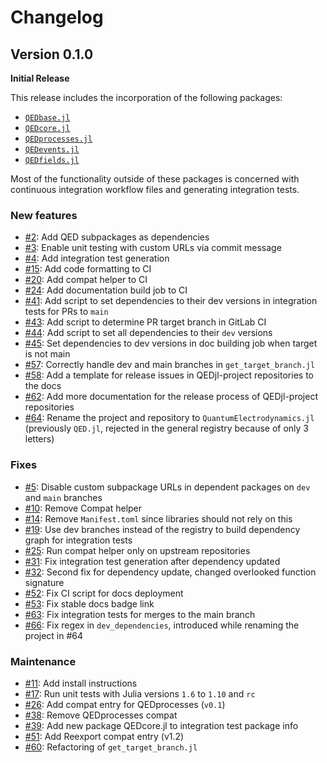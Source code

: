 # Changelog

## Version 0.1.0

**Initial Release**

This release includes the incorporation of the following packages:
- [`QEDbase.jl`](https://github.com/QEDjl-project/QEDbase.jl)
- [`QEDcore.jl`](https://github.com/QEDjl-project/QEDcore.jl)
- [`QEDprocesses.jl`](https://github.com/QEDjl-project/QEDprocesses.jl)
- [`QEDevents.jl`](https://github.com/QEDjl-project/QEDevents.jl)
- [`QEDfields.jl`](https://github.com/QEDjl-project/QEDfields.jl)

Most of the functionality outside of these packages is concerned with continuous integration workflow files and generating integration tests.

### New features

- [#2](https://github.com/QEDjl-project/QuantumElectrodynamics.jl/pull/2): Add QED subpackages as dependencies
- [#3](https://github.com/QEDjl-project/QuantumElectrodynamics.jl/pull/3): Enable unit testing with custom URLs via commit message
- [#4](https://github.com/QEDjl-project/QuantumElectrodynamics.jl/pull/4): Add integration test generation
- [#15](https://github.com/QEDjl-project/QuantumElectrodynamics.jl/pull/15): Add code formatting to CI
- [#20](https://github.com/QEDjl-project/QuantumElectrodynamics.jl/pull/20): Add compat helper to CI
- [#24](https://github.com/QEDjl-project/QuantumElectrodynamics.jl/pull/24): Add documentation build job to CI
- [#41](https://github.com/QEDjl-project/QuantumElectrodynamics.jl/pull/41): Add script to set dependencies to their dev versions in integration tests for PRs to `main`
- [#43](https://github.com/QEDjl-project/QuantumElectrodynamics.jl/pull/43): Add script to determine PR target branch in GitLab CI
- [#44](https://github.com/QEDjl-project/QuantumElectrodynamics.jl/pull/44): Add script to set all dependencies to their `dev` versions
- [#45](https://github.com/QEDjl-project/QuantumElectrodynamics.jl/pull/45): Set dependencies to dev versions in doc building job when target is not main
- [#57](https://github.com/QEDjl-project/QuantumElectrodynamics.jl/pull/57): Correctly handle dev and main branches in `get_target_branch.jl`
- [#58](https://github.com/QEDjl-project/QuantumElectrodynamics.jl/pull/58): Add a template for release issues in QEDjl-project repositories to the docs
- [#62](https://github.com/QEDjl-project/QuantumElectrodynamics.jl/pull/62): Add more documentation for the release process of QEDjl-project repositories
- [#64](https://github.com/QEDjl-project/QuantumElectrodynamics.jl/pull/64): Rename the project and repository to `QuantumElectrodynamics.jl` (previously `QED.jl`, rejected in the general registry because of only 3 letters)

### Fixes

- [#5](https://github.com/QEDjl-project/QuantumElectrodynamics.jl/pull/5): Disable custom subpackage URLs in dependent packages on `dev` and `main` branches
- [#10](https://github.com/QEDjl-project/QuantumElectrodynamics.jl/pull/10): Remove Compat helper
- [#14](https://github.com/QEDjl-project/QuantumElectrodynamics.jl/pull/14): Remove `Manifest.toml` since libraries should not rely on this
- [#19](https://github.com/QEDjl-project/QuantumElectrodynamics.jl/pull/19): Use dev branches instead of the registry to build dependency graph for integration tests
- [#25](https://github.com/QEDjl-project/QuantumElectrodynamics.jl/pull/25): Run compat helper only on upstream repositories
- [#31](https://github.com/QEDjl-project/QuantumElectrodynamics.jl/pull/31): Fix integration test generation after dependency updated
- [#32](https://github.com/QEDjl-project/QuantumElectrodynamics.jl/pull/32): Second fix for dependency update, changed overlooked function signature
- [#52](https://github.com/QEDjl-project/QuantumElectrodynamics.jl/pull/52): Fix CI script for docs deployment
- [#53](https://github.com/QEDjl-project/QuantumElectrodynamics.jl/pull/53): Fix stable docs badge link
- [#63](https://github.com/QEDjl-project/QuantumElectrodynamics.jl/pull/63): Fix integration tests for merges to the main branch
- [#66](https://github.com/QEDjl-project/QuantumElectrodynamics.jl/pull/66): Fix regex in `dev_dependencies`, introduced while renaming the project in #64

### Maintenance

- [#11](https://github.com/QEDjl-project/QuantumElectrodynamics.jl/pull/11): Add install instructions
- [#17](https://github.com/QEDjl-project/QuantumElectrodynamics.jl/pull/17): Run unit tests with Julia versions `1.6` to `1.10` and `rc`
- [#26](https://github.com/QEDjl-project/QuantumElectrodynamics.jl/pull/26): Add compat entry for QEDprocesses (`v0.1`)
- [#38](https://github.com/QEDjl-project/QuantumElectrodynamics.jl/pull/38): Remove QEDprocesses compat
- [#39](https://github.com/QEDjl-project/QuantumElectrodynamics.jl/pull/39): Add new package QEDcore.jl to integration test package info
- [#51](https://github.com/QEDjl-project/QuantumElectrodynamics.jl/pull/51): Add Reexport compat entry (v1.2)
- [#60](https://github.com/QEDjl-project/QuantumElectrodynamics.jl/pull/60): Refactoring of `get_target_branch.jl`

